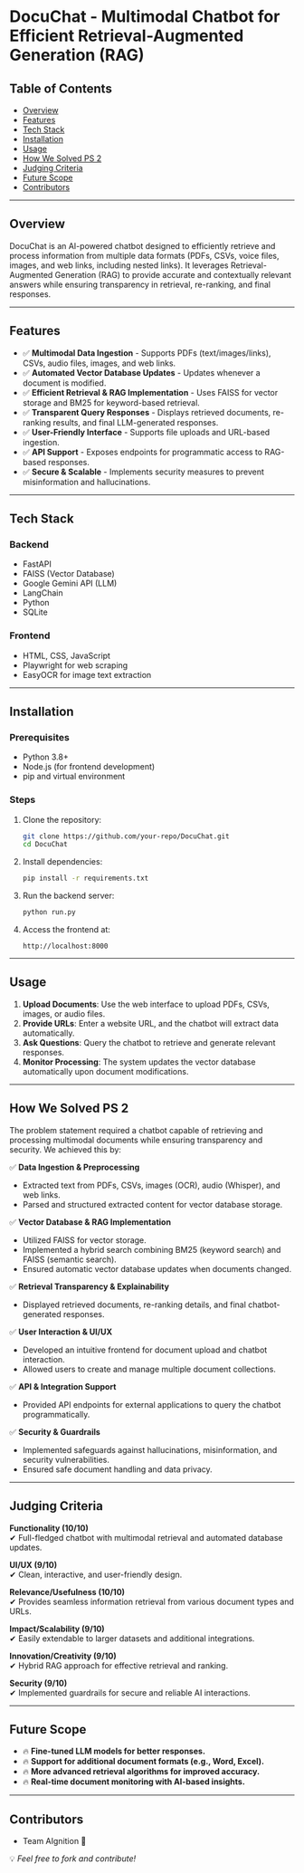# DocuChat - Multimodal Chatbot for Efficient Retrieval-Augmented Generation (RAG)

## Table of Contents

- [Overview](#overview)
- [Features](#features)
- [Tech Stack](#tech-stack)
- [Installation](#installation)
- [Usage](#usage)
- [How We Solved PS 2](#how-we-solved-ps-2)
- [Judging Criteria](#judging-criteria)
- [Future Scope](#future-scope)
- [Contributors](#contributors)

---

## Overview

DocuChat is an AI-powered chatbot designed to efficiently retrieve and process information from multiple data formats (PDFs, CSVs, voice files, images, and web links, including nested links). It leverages Retrieval-Augmented Generation (RAG) to provide accurate and contextually relevant answers while ensuring transparency in retrieval, re-ranking, and final responses.

---

## Features

- ✅ **Multimodal Data Ingestion** - Supports PDFs (text/images/links), CSVs, audio files, images, and web links.
- ✅ **Automated Vector Database Updates** - Updates whenever a document is modified.
- ✅ **Efficient Retrieval & RAG Implementation** - Uses FAISS for vector storage and BM25 for keyword-based retrieval.
- ✅ **Transparent Query Responses** - Displays retrieved documents, re-ranking results, and final LLM-generated responses.
- ✅ **User-Friendly Interface** - Supports file uploads and URL-based ingestion.
- ✅ **API Support** - Exposes endpoints for programmatic access to RAG-based responses.
- ✅ **Secure & Scalable** - Implements security measures to prevent misinformation and hallucinations.

---

## Tech Stack

### Backend

- FastAPI
- FAISS (Vector Database)
- Google Gemini API (LLM)
- LangChain
- Python
- SQLite

### Frontend

- HTML, CSS, JavaScript
- Playwright for web scraping
- EasyOCR for image text extraction

---

## Installation

### Prerequisites

- Python 3.8+
- Node.js (for frontend development)
- pip and virtual environment

### Steps

1. Clone the repository:
   ```sh
   git clone https://github.com/your-repo/DocuChat.git
   cd DocuChat
   ```
2. Install dependencies:
   ```sh
   pip install -r requirements.txt
   ```
3. Run the backend server:
   ```sh
   python run.py
   ```
4. Access the frontend at:
   ```
   http://localhost:8000
   ```

---

## Usage

1. **Upload Documents**: Use the web interface to upload PDFs, CSVs, images, or audio files.
2. **Provide URLs**: Enter a website URL, and the chatbot will extract data automatically.
3. **Ask Questions**: Query the chatbot to retrieve and generate relevant responses.
4. **Monitor Processing**: The system updates the vector database automatically upon document modifications.

---

## How We Solved PS 2

The problem statement required a chatbot capable of retrieving and processing multimodal documents while ensuring transparency and security. We achieved this by:

✅ **Data Ingestion & Preprocessing**

- Extracted text from PDFs, CSVs, images (OCR), audio (Whisper), and web links.
- Parsed and structured extracted content for vector database storage.

✅ **Vector Database & RAG Implementation**

- Utilized FAISS for vector storage.
- Implemented a hybrid search combining BM25 (keyword search) and FAISS (semantic search).
- Ensured automatic vector database updates when documents changed.

✅ **Retrieval Transparency & Explainability**

- Displayed retrieved documents, re-ranking details, and final chatbot-generated responses.

✅ **User Interaction & UI/UX**

- Developed an intuitive frontend for document upload and chatbot interaction.
- Allowed users to create and manage multiple document collections.

✅ **API & Integration Support**

- Provided API endpoints for external applications to query the chatbot programmatically.

✅ **Security & Guardrails**

- Implemented safeguards against hallucinations, misinformation, and security vulnerabilities.
- Ensured safe document handling and data privacy.

---

## Judging Criteria

**Functionality (10/10)**\
✔ Full-fledged chatbot with multimodal retrieval and automated database updates.

**UI/UX (9/10)**\
✔ Clean, interactive, and user-friendly design.

**Relevance/Usefulness (10/10)**\
✔ Provides seamless information retrieval from various document types and URLs.

**Impact/Scalability (9/10)**\
✔ Easily extendable to larger datasets and additional integrations.

**Innovation/Creativity (9/10)**\
✔ Hybrid RAG approach for effective retrieval and ranking.

**Security (9/10)**\
✔ Implemented guardrails for secure and reliable AI interactions.

---

## Future Scope

- 🔥 **Fine-tuned LLM models for better responses.**
- 🔥 **Support for additional document formats (e.g., Word, Excel).**
- 🔥 **More advanced retrieval algorithms for improved accuracy.**
- 🔥 **Real-time document monitoring with AI-based insights.**

---

## Contributors

- Team AIgnition 🚀

💡 *Feel free to fork and contribute!*



